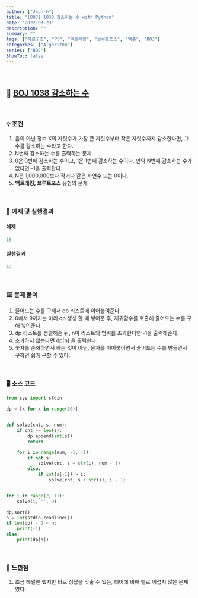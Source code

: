 ```yaml
---
author: ["Jxun-h"]
title: "[BOJ] 1038 감소하는 수 with Python"
date: "2022-03-23"
description: ""
summary: ""
tags: ["자료구조", "PS", "백트래킹", "브루트포스", "백준", "BOJ"]
categories: ["Algorithm"]
series: ["BOJ"]
ShowToc: false
---
```


<br>

## 📌 <a href="https://www.acmicpc.net/problem/1038" target="_blank">BOJ 1038 감소하는 수</a>

<br>

### 💡 조건

1.  음이 아닌 정수 X의 자릿수가 가장 큰 자릿수부터 작은 자릿수까지 감소한다면, 그 수를 감소하는 수라고 한다.
2.  N번째 감소하는 수를 출력하는 문제.
3.  0은 0번째 감소하는 수이고, 1은 1번째 감소하는 수이다. 만약 N번째 감소하는 수가 없다면 -1을 출력한다.
4.  N은 1,000,000보다 작거나 같은 자연수 또는 0이다.
5.  **백트래킹, 브루트포스** 유형의 문제

<br>

### 🔖 예제 및 실행결과

#### 예제

```py
18
```

#### 실행결과

```py
42
```

<br>

### ⌨️ 문제 풀이

1.  줄어드는 수를 구해서 dp 리스트에 이어붙여준다.
2.  0에서 9까지는 미리 dp 생성 할 때 넣어둔 후, 재귀함수를 호출해 줄어드는 수를 구해 넣어준다.
3.  dp 리스트를 정렬해준 뒤, n이 리스트의 범위를 초과한다면 -1을 출력해준다.
4.  초과하지 않는다면 dp[n] 을 출력한다.
5.  숫자를 순회하면서 하는 것이 아닌, 문자를 이어붙이면서 줄어드는 수를 만들면서 구하면 쉽게 구할 수 있다.

<br>

### 🖥 소스 코드

```py
from sys import stdin

dp = [x for x in range(10)]


def solve(cnt, s, num):
    if cnt == len(s):
        dp.append(int(s))
        return

    for i in range(num, -1, -1):
        if not s:
            solve(cnt, s + str(i), num - 1)
        else:
            if int(s[-1]) > i:
                solve(cnt, s + str(i), i - 1)


for i in range(2, 11):
    solve(i, '', 9)

dp.sort()
n = int(stdin.readline())
if len(dp) - 1 < n:
    print(-1)
else:
    print(dp[n])
```

<br>

### 💾 느낀점

1.  조금 헤맬뻔 했지만 바로 정답을 맞출 수 있는, 티어에 비해 별로 어렵지 않은 문제였다.